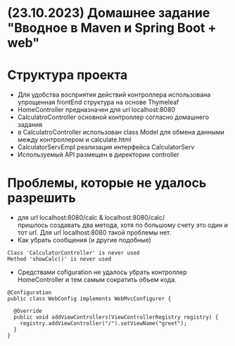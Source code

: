 # (23.10.2023) Домашнее задание "Вводное в Maven и Spring Boot + web"

# Структура проекта
- Для удобства восприятия действий контроллера использована упрощенная frontEnd структура на основе Thymeleaf
- HomeController предназначен для url localhost:8080
- CalculatroController основной контроллер согласно домашнего задания
- в CalculatroController использован class Model для обмена данными между контроллером и  calculate.html
- CalculatorServEmpl реализация интерфейса CalculatorServ
- Используемый API размещен в директории controller

# Проблемы, которые не удалось разрешить
- для url localhost:8080/calc & localhost:8080/calc/  
  пришлось создавать два метода, хотя по большому счету это один и тот url.
  Для url localhost:8080 такой проблемы нет.
- Как убрать сообщения (и другие подобные)
```
Class 'CalculatorController' is never used
Method 'showCalc()' is never used
```

- Средствами cofiguration не удалось убрать контроллер HomeController и тем самым сократить объем кода.
```
@Configuration
public class WebConfig implements WebMvcConfigurer {

  @Override
  public void addViewControllers(ViewControllerRegistry registry) {
    registry.addViewController("/").setViewName("greet");
  }
}
```

